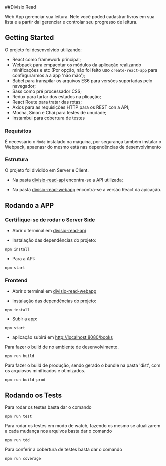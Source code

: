 ##Divisio Read

Web App gerenciar sua leitura. Nele você poded cadastrar livros em sua lista e a partir dai gerenciar e controlar seu progresso de leitura.

## Getting Started

O projeto foi desenvolvido utilizando:
  - React como framework principal;
  - Webpack para empacotar os módulos da aplicação realizando minificações e etc (Por opção, não foi feito uso ```create-react-app``` para confirgurarmos a a app 'não mão');
  - Babel para transpilar os arquivos ES6 para versões suportadas pelo navegador;
  - Sass como pré processador CSS;
  - Redux para tartar dos estados na plicação;
  - React Route para tratar das rotas;
  - Axios para as requisições HTTP para os REST con a API;
  - Mocha, Sinon e Chai para testes de unudade;
  - Instambul para cobertura de testes
  
### Requisitos
É necessário o ```Node``` instalado na máquina, por segurança também instalar o Webpack, apaenasr do mesmo está nas dependências de desenvolvimento

### Estrutura
O projeto foi dividido em Server e Client.

 - Na pasta [divisio-read-api]('./divisio-read-api') encontra-se a API utilizada;

 - Na pasta [divisio-read-webapp]('./divisio-read-webapp') encontra-se a versão React da apicação. 


## Rodando a APP 


### Certifique-se de rodar o Server Side

- Abrir o terminal em [divisio-read-api]('./divisio-read-api')

- Instalação das dependências do projeto: 
```
npm install 
```

- Para a API:
```
npm start
```


### Frontend

- Abrir o terminal em [divisio-read-webapp]('./divisio-read-webapp')

- Instalação das dependências do projeto: 
```
npm install 
```

- Subir a app:
```
npm start
```

- aplicação subirá em [http://localhost:8080/books](http://localhost:8080/books)


Para fazer o build de no ambiente de desenvolvimento.  
```
npm run build
```

Para fazer o build de produção, sendo gerado o bundle na pasta 'dist', com os arquiovos minificados e otimizados.    
```
npm run build-prod
```

## Rodando os Tests

Para rodar os testes basta dar o comando 
```
npm run test
```

Para rodar os testes em modo de watch, fazendo os mesmo se atualizarem a cada mudança nos arquivos basta dar o comando 
```
npm run tdd
```

Para conferir a cobertura de testes basta dar o comando 
```
npm run coverage
```
